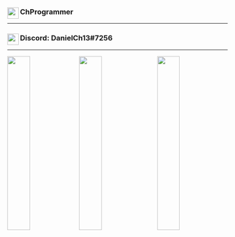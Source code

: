 ### <img align="left" width="26px" src="https://www.flaticon.com/svg/static/icons/svg/1488/1488581.svg" />ChProgrammer

---

### <img align="left" width="26px" src="https://www.net-aware.org.uk/siteassets/images-and-icons/application-icons/app-icons-discord.png?w=585&scale=down" />Discord: DanielCh13#7256

---
<a href="https://github.com/ChProgrammer">
    <img align="left" width="32%" src="https://github-readme-stats.vercel.app/api?username=ChProgrammer&count_private=true&show_icons=true&theme=dark" />
</a>
<a href="https://github.com/ChProgrammer">
    <img align="center" width="32%" src="https://github-readme-stats.vercel.app/api/wakatime?username=ChProgrammer&theme=dark" />
</a>
<a href="https://github.com/ChProgrammer">
    <img align="right" width="32%" src="https://github-readme-stats.vercel.app/api/top-langs/?username=ChProgrammer&layout=compact&theme=dark" />
</a>
